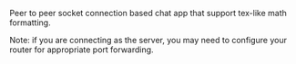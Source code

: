 Peer to peer socket connection based chat app that support tex-like math formatting.

Note: if you are connecting as the server, you may need to configure your router for appropriate port forwarding.

